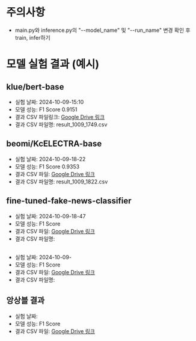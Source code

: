 # 주의사항
- main.py와 inference.py의 "--model_name" 및  "--run_name" 변경 확인 후 train, infer하기


# 모델 실험 결과 (예시)

## klue/bert-base
- 실험 날짜: 2024-10-09-15:10
- 모델 성능: F1 Score 0.9151
- 결과 CSV 파일링크: [Google Drive 링크](https://drive.google.com/file/d/...)
- 결과 CSV 파일명: result_1009_1749.csv

## beomi/KcELECTRA-base
- 실험 날짜: 2024-10-09-18-22
- 모델 성능: F1 Score 0.9353
- 결과 CSV 파일: [Google Drive 링크](https://drive.google.com/file/d/...)
- 결과 CSV 파일명: result_1009_1822.csv

## fine-tuned-fake-news-classifier
- 실험 날짜: 2024-10-09-18-47
- 모델 성능: F1 Score 
- 결과 CSV 파일: [Google Drive 링크](https://drive.google.com/file/d/...)
- 결과 CSV 파일명: 

##
- 실험 날짜: 2024-10-09-
- 모델 성능: F1 Score 
- 결과 CSV 파일: [Google Drive 링크](https://drive.google.com/file/d/...)
- 결과 CSV 파일명: 

## 앙상블 결과
- 실험 날짜: 
- 모델 성능: F1 Score
- 결과 CSV 파일: [Google Drive 링크](https://drive.google.com/file/d/...)